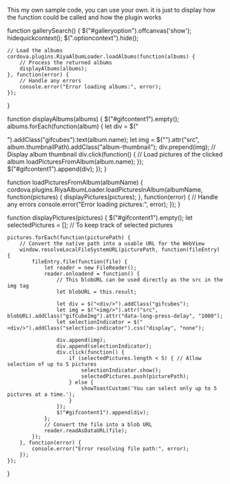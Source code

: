This my own sample code, you can use your own. it is just to display how the function could be called and how the plugin works

function gallerySearch() {
    $("#galleryoption").offcanvas('show');
    hidequickcontext();
    $(".optioncontext").hide();
    
    // Load the albums
    cordova.plugins.RiyaAlbumLoader.loadAlbums(function(albums) {
        // Process the returned albums
        displayAlbums(albums);
    }, function(error) {
        // Handle any errors
        console.error("Error loading albums:", error);
    });
}

function displayAlbums(albums) {
    $("#gifcontent1").empty();
    albums.forEach(function(album) {
        let div = $("<div/>").addClass("gifcubes").text(album.name);
        let img = $("<img/>").attr("src", album.thumbnailPath).addClass("album-thumbnail");
        div.prepend(img); // Display album thumbnail
        div.click(function() {
            // Load pictures of the clicked album
            loadPicturesFromAlbum(album.name);
        });
        $("#gifcontent1").append(div);
    });
}

function loadPicturesFromAlbum(albumName) {
    cordova.plugins.RiyaAlbumLoader.loadPicturesInAlbum(albumName, function(pictures) {
        displayPictures(pictures);
    }, function(error) {
        // Handle any errors
        console.error("Error loading pictures:", error);
    });
}

function displayPictures(pictures) {
    $("#gifcontent1").empty();
    let selectedPictures = []; // To keep track of selected pictures

    pictures.forEach(function(picturePath) {
        // Convert the native path into a usable URL for the WebView
        window.resolveLocalFileSystemURL(picturePath, function(fileEntry) {
            fileEntry.file(function(file) {
                let reader = new FileReader();
                reader.onloadend = function() {
                    // This blobURL can be used directly as the src in the img tag
                    let blobURL = this.result;

                    let div = $("<div/>").addClass("gifcubes");
                    let img = $("<img/>").attr("src", blobURL).addClass("gifCubeImg").attr("data-long-press-delay", "1000");
                    let selectionIndicator = $("<div/>").addClass("selection-indicator").css("display", "none");

                    div.append(img);
                    div.append(selectionIndicator);
                    div.click(function() {
                        if (selectedPictures.length < 5) { // Allow selection of up to 5 pictures
                            selectionIndicator.show();
                            selectedPictures.push(picturePath);
                        } else {
                            showToastCustom('You can select only up to 5 pictures at a time.');
                        }
                    });
                    $("#gifcontent1").append(div);
                };
                // Convert the file into a blob URL
                reader.readAsDataURL(file);
            });
        }, function(error) {
            console.error("Error resolving file path:", error);
        });
    });
}

